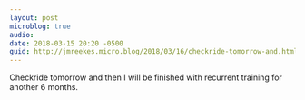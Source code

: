 ```yaml
---
layout: post
microblog: true
audio: 
date: 2018-03-15 20:20 -0500
guid: http://jmreekes.micro.blog/2018/03/16/checkride-tomorrow-and.html
---
```

Checkride tomorrow and then I will be finished with recurrent training for another 6 months. 
